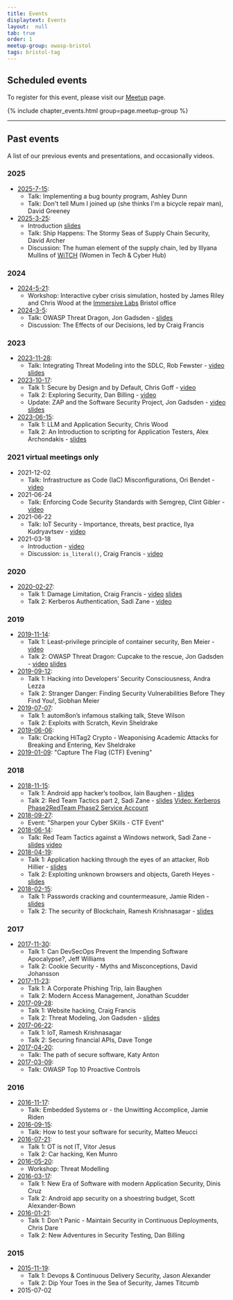```yaml
---
title: Events
displaytext: Events
layout:  null
tab: true
order: 1
meetup-group: owasp-bristol
tags: bristol-tag
---
```


## Scheduled events

To register for this event, please visit our [Meetup](https://www.meetup.com/owasp-bristol/) page.

{% include chapter_events.html group=page.meetup-group %}

----

## Past events

A list of our previous events and presentations, and occasionally videos.

### 2025

* [2025-7-15](https://www.meetup.com/owasp-bristol/events/308810349/):
  * Talk: Implementing a bug bounty program, Ashley Dunn
  * Talk: Don't tell Mum I joined up (she thinks I'm a bicycle repair man), David Greeney
* [2025-3-25](https://www.meetup.com/owasp-bristol/events/306455341/):
  * Introduction [slides](https://github.com/OWASP/www-chapter-bristol-uk/tree/main/assets/slides/2025/3-25-chapter.pdf)
  * Talk: Ship Happens: The Stormy Seas of Supply Chain Security, David Archer
  * Discussion: The human element of the supply chain,
    led by Illyana Mullins of [WiTCH][witch] (Women in Tech & Cyber Hub)

### 2024

* [2024-5-21](https://www.meetup.com/owasp-bristol/events/300831085/):
  * Workshop: Interactive cyber crisis simulation,
    hosted by James Riley and Chris Wood at the [Immersive Labs](https://www.immersivelabs.com/) Bristol office
* [2024-3-5](https://www.meetup.com/owasp-bristol/events/299254390/):
  * Talk: OWASP Threat Dragon, Jon Gadsden -
    [slides](https://github.com/OWASP/www-chapter-bristol-uk/tree/main/assets/slides/2024/3-5-owasp-threat-dragon.pdf)
  * Discussion: The Effects of our Decisions, led by Craig Francis

### 2023

* [2023-11-28](https://www.meetup.com/owasp-bristol/events/296990209/):
  * Talk: Integrating Threat Modeling into the SDLC, Rob Fewster -
    [video](https://www.youtube.com/watch?v=PCChGP_jCWk)
    [slides](https://github.com/OWASP/www-chapter-bristol-uk/tree/main/assets/slides/2023/11-28-integrating-threat-modeling.pdf)
* [2023-10-17](https://www.meetup.com/owasp-bristol/events/295904341/):
  * Talk 1: Secure by Design and by Default, Chris Goff - [video](https://www.youtube.com/watch?v=GJXanytb92E)
  * Talk 2: Exploring Security, Dan Billing - [video](https://www.youtube.com/watch?v=s2TfuApv3s4&t=408s)
  * Update: ZAP and the Software Security Project, Jon Gadsden -
    [video](https://www.youtube.com/watch?v=s2TfuApv3s4)
    [slides](https://github.com/OWASP/www-chapter-bristol-uk/tree/main/assets/slides/2023/10-17-zap-ssp.pdf)
* [2023-06-15](https://www.meetup.com/owasp-bristol/events/290892060/):
  * Talk 1: LLM and Application Security, Chris Wood
  * Talk 2: An Introduction to scripting for Application Testers, Alex Archondakis -
    [slides](https://github.com/OWASP/www-chapter-bristol-uk/tree/main/assets/slides/2023/06-15-Scripting.pdf)

### 2021 virtual meetings only

* 2021-12-02
  * Talk: Infrastructure as Code (IaC) Misconfigurations, Ori Bendet - [video](https://www.youtube.com/live/KKZJEJF6I0M)
* 2021-06-24
  * Talk: Enforcing Code Security Standards with Semgrep, Clint Gibler - [video](https://youtu.be/ypx6lAzqPEM)
* 2021-06-22
  * Talk: IoT Security - Importance, threats, best practice, Ilya Kudryavtsev - [video](https://youtu.be/OfUtkS-9p8Q)
* 2021-03-18
  * Introduction - [video](https://youtu.be/acAawjtFiu4)
  * Discussion: `is_literal()`, Craig Francis - [video](https://youtu.be/iYC9QG6RTFU)

### 2020

* [2020-02-27](https://www.meetup.com/owasp-bristol/events/268319030/):
  * Talk 1: Damage Limitation, Craig Francis -
    [video](https://www.facebook.com/owaspBristol/videos/vb.100023289937843/639771026809223/)
    [slides](https://github.com/OWASP/www-chapter-bristol-uk/tree/main/assets/slides/2020/02-27-Damage-Limitation.pdf)
  * Talk 2: Kerberos Authentication, Sadi Zane -
    [video](https://www.facebook.com/owaspBristol/videos/vb.100023289937843/639829846803341/)

### 2019

* [2019-11-14](https://www.meetup.com/owasp-bristol/events/261525682/):
  * Talk 1: Least-privilege principle of container security, Ben Meier -
    [video](https://www.facebook.com/OWASPBristolChapter/videos/273762846884042/)
  * Talk 2: OWASP Threat Dragon: Cupcake to the rescue, Jon Gadsden -
    [video](https://www.facebook.com/OWASPBristolChapter/videos/652333085173880/)
    [slides](https://github.com/OWASP/www-chapter-bristol-uk/blob/main/assets/slides/2019/11-14-threat-dragon.pdf)
* [2019-09-12](https://www.meetup.com/owasp-bristol/events/261525677/):
  * Talk 1: Hacking into Developers’ Security Consciousness, Andra Lezza
  * Talk 2: Stranger Danger: Finding Security Vulnerabilities Before They Find You!, Siobhan Meier
* [2019-07-07](https://www.meetup.com/owasp-bristol/events/260281462/):
  * Talk 1: autom8on’s infamous stalking talk, Steve Wilson
  * Talk 2: Exploits with Scratch, Kevin Sheldrake
* [2019-06-06](https://www.meetup.com/owasp-bristol/events/261458168/):
  * Talk: Cracking HiTag2 Crypto - Weaponising Academic Attacks for Breaking and Entering, Kev Sheldrake
* [2019-01-09](https://www.meetup.com/owasp-bristol/events/257594082/): "Capture The Flag (CTF) Evening"

### 2018

* [2018-11-15](https://www.meetup.com/owasp-bristol/events/254049342/):
  * Talk 1: Android app hacker’s toolbox, Iain Baughen -
    [slides](https://github.com/OWASP/www-chapter-bristol-uk/blob/main/assets/slides/2018/OWASP-Android-Hackers-Toolbox.pptx)
  * Talk 2: Red Team Tactics part 2, Sadi Zane -
    [slides](https://github.com/OWASP/www-chapter-bristol-uk/blob/main/assets/slides/2018/OWASPBristol-Red-Team-15-11-2018.pdf)
    [Video: Kerberos Phase2](https://youtu.be/cwFXc5d6sXY)[RedTeam Phase2 Service Account](https://youtu.be/7Le44AFAtGc)
* [2018-09-27](https://www.meetup.com/owasp-bristol/events/254049195/):
  * Event: "Sharpen your Cyber SKills - CTF Event"
* [2018-06-14](https://www.meetup.com/owasp-bristol/events/247968102/):
  * Talk: Red Team Tactics against a Windows network, Sadi Zane -
    [slides](https://github.com/OWASP/www-chapter-bristol-uk/blob/main/assets/slides/2018/OWASPBristol-Red_Team.pdf)
    [video](https://www.youtube.com/watch?v=s-UcuRtD4_8)
* [2018-04-19](https://www.meetup.com/owasp-bristol/events/245738650/):
  * Talk 1: Application hacking through the eyes of an attacker, Rob Hillier -
    [slides](https://github.com/OWASP/www-chapter-bristol-uk/blob/main/assets/slides/2018/Application-Hacking-Though-The-Eyes-Of-An-Attacker.pdf)
  * Talk 2: Exploiting unknown browsers and objects, Gareth Heyes -
    [slides](https://github.com/OWASP/www-chapter-bristol-uk/blob/main/assets/slides/2018/Exploiting_Unknown_browsers.pdf)
* [2018-02-15](https://www.meetup.com/owasp-bristol/events/245738659/):
  * Talk 1: Passwords cracking and countermeasure, Jamie Riden -
    [slides](https://www.owasp.org/images/e/e0/OWASPBristol-2018-02-19-practical-password-cracking.pdf)
  * Talk 2: The security of Blockchain, Ramesh Krishnasagar -
    [slides](https://github.com/OWASP/www-chapter-bristol-uk/blob/main/assets/slides/2018/OWASPBristol-2018-02-19-Blockchain-Security.pptx)

### 2017

* [2017-11-30](https://www.meetup.com/owasp-bristol/events/244761832/):
  * Talk 1: Can DevSecOps Prevent the Impending Software Apocalypse?, Jeff Williams
  * Talk 2: Cookie Security - Myths and Misconceptions, David Johansson
* [2017-11-23](https://www.meetup.com/owasp-bristol/events/241535079/):
  * Talk 1: A Corporate Phishing Trip, Iain Baughen
  * Talk 2: Modern Access Management, Jonathan Scudder
* [2017-09-28](https://www.meetup.com/owasp-bristol/events/240114497/):
  * Talk 1: Website hacking, Craig Francis
  * Talk 2: Threat Modeling, Jon Gadsden -
    [slides](https://github.com/OWASP/www-chapter-bristol-uk/blob/main/assets/slides/2017/09-28-threat-modeling.pdf)
* [2017-06-22](https://www.meetup.com/owasp-bristol/events/235736793/):
  * Talk 1: IoT, Ramesh Krishnasagar
  * Talk 2: Securing financial APIs, Dave Tonge
* [2017-04-20](https://www.meetup.com/owasp-bristol/events/235736782/):
  * Talk: The path of secure software, Katy Anton
* [2017-03-09](https://www.meetup.com/owasp-bristol/events/235736769/):
  * Talk: OWASP Top 10 Proactive Controls

### 2016

* [2016-11-17](https://www.meetup.com/owasp-bristol/events/231317636/):
  * Talk: Embedded Systems or - the Unwitting Accomplice, Jamie Riden
* [2016-09-15](https://www.meetup.com/owasp-bristol/events/231317617/):
  * Talk: How to test your software for security, Matteo Meucci
* [2016-07-21](https://www.meetup.com/owasp-bristol/events/231317587/):
  * Talk 1: OT is not IT, Vitor Jesus
  * Talk 2: Car hacking, Ken Munro
* [2016-05-20](https://www.meetup.com/owasp-bristol/events/229465685/):
  * Workshop: Threat Modelling
* [2016-03-17](https://www.meetup.com/owasp-bristol/events/228380487/):
  * Talk 1: New Era of Software with modern Application Security, Dinis Cruz
  * Talk 2: Android app security on a shoestring budget, Scott Alexander-­Bown
* [2016-01-21](https://www.meetup.com/owasp-bristol/events/227419895/):
  * Talk 1: Don't Panic - Maintain Security in Continuous Deployments, Chris Dare
  * Talk 2: New Adventures in Security Testing, Dan Billing

### 2015

* [2015-11-19](https://www.meetup.com/owasp-bristol//events/226348152/):
  * Talk 1: Devops & Continuous Delivery Security, Jason Alexander
  * Talk 2: Dip Your Toes in the Sea of Security, James Titcumb
* 2015-07-02

[witch]: https://www.witch.online/
